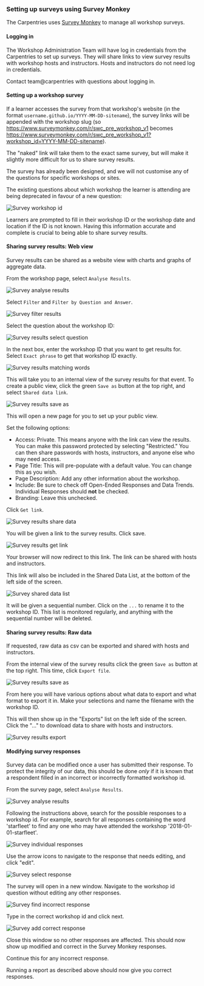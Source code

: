 ### Setting up surveys using Survey Monkey

The Carpentries uses [Survey Monkey](https://www.surveymonkey.com/) to manage all workshop surveys. 

#### Logging in

The Workshop Administration Team will have log in credentials from the Carpentries to set up surveys.  They will share links to view survey results with workshop hosts and instructors. Hosts and instructors do not need log in credentials.

Contact team@carpentries with questions about logging in.

#### Setting up a workshop survey

If a learner accesses the survey from that workshop's website (in the format `username.github.io/YYYY-MM-DD-sitename`), the survey links will be appended with the workshop slug (so https://www.surveymonkey.com/r/swc_pre_workshop_v1 becomes https://www.surveymonkey.com/r/swc_pre_workshop_v1?workshop_id=YYYY-MM-DD-sitename).

The "naked" link will take them to the exact same survey, but will make it slightly more difficult for us to share survey results.

The survey has already been designed, and we will not customise any of the questions for specific workshops or sites.

The existing questions about which workshop the learner is attending are being deprecated in favour of a new question:

![Survey workshop id](images/surveymonkey_workshopid.png)

Learners are prompted to fill in their workshop ID or the workshop date and location if the ID is not known. Having this information accurate and complete is crucial to being able to share survey results.

#### Sharing survey results: Web view

Survey results can be shared as a website view with charts and graphs of aggregate data.

From the workshop page, select `Analyse Results`.

![Survey analyse results](images/surveymonkey_analyzeresults.png)

Select `Filter` and `Filter by Question and Answer`.

![Survey filter results](images/surveymonkey_filter.png)

Select the question about the workshop ID:

![Survey results select question](images/surveymonkey_selectquestion.png)

In the next box, enter the workshop ID that you want to get results for.  Select `Exact phrase` to get that workshop ID exactly.

![Survey results matching words](images/surveymonkey_matchingwords.png)


This will take you to an internal view of the survey results for that event. To create a public view, click the green `Save as` button at the top right, and select `Shared data link`.

![Survey results save as](images/surveymonkey_saveas.png)

This will open a new page for you to set up your public view.

Set the following options:

* Access: Private. This means anyone with the link can view the results. You can make this password protected by selecting "Restricted." You can then share passwords with hosts, instructors, and anyone else who may need access.
* Page Title: This will pre-populate with a default value. You can change this as you wish.
* Page Description: Add any other information about the workshop.
* Include: Be sure to check off Open-Ended Responses and Data Trends. Individual Responses should **not** be checked.
* Branding: Leave this unchecked.

Click `Get link`.

![Survey results share data](images/surveymonkey_sharedata.png)

You will be given a link to the survey results. Click save.

![Survey results get link](images/surveymonkey_getlink.png)

Your browser will now redirect to this link. The link can be shared with hosts and instructors.

This link will also be included in the Shared Data List, at the bottom of the left side of the screen.

![Survey shared data list](images/surveymonkey_shareddatalist.png)

It will be given a sequential number. Click on the `...` to rename it to the workshop ID.  This list is monitored regularly, and anything with the sequential number will be deleted.


#### Sharing survey results: Raw data

If requested, raw data as csv can be exported and shared with hosts and instructors.

From the internal view of the survey results click the green `Save as` button at the top right. This time, click `Export file`.

![Survey results save as](images/surveymonkey_saveas.png)

From here you will have various options about what data to export and what format to export it in. Make your selections and name the filename with the workshop ID.

This will then show up in the "Exports" list on the left side of the screen.  Click the "..." to download data to share with hosts and instructors.

![Survey results export](images/surveymonkey_export.png)

#### Modifying survey responses

Survey data can be modified once a user has submitted their response.  To protect the integrity of our data, this should be done *only* if it is known that a respondent filled in an incorrect or incorrectly formatted workshop id.

From the survey page, select `Analyse Results`.

![Survey analyse results](images/surveymonkey_analyzeresults.png)

Following the instructions above, search for the possible responses to a workshop id.  For example, search for all responses containing the word 'starfleet' to find any one who may have attended the workshop '2018-01-01-starfleet'.  

![Survey individual responses](images/surveymonkey_individualresponses.png)

Use the arrow icons to navigate to the response that needs editing, and click "edit".  

![Survey select response](images/surveymonkey_selectresponse.png)

The survey will open in a new window.  Navigate to the workshop id question without editing any other responses.

![Survey find incorrect response](images/surveymonkey_incorrectslug.png)

Type in the correct workshop id and click next.

![Survey add correct response](images/surveymonkey_correctslug.png)

Close this window so no other responses are affected. This should now show up modified and correct in the Survey Monkey responses.

Continue this for any incorrect response.

Running a report as described above should now give you correct responses.


